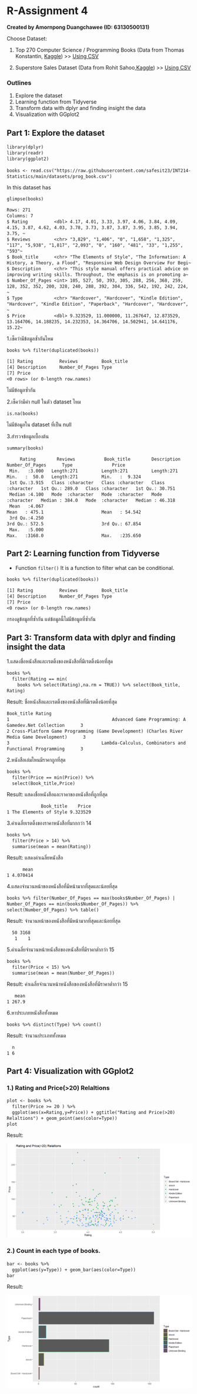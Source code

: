 # R-Assignment 4

**Created by Amornpong Duangchawee (ID: 63130500131)**

Choose Dataset:
1. Top 270 Computer Science / Programming Books (Data from Thomas Konstantin, [Kaggle](https://www.kaggle.com/thomaskonstantin/top-270-rated-computer-science-programing-books)) >> [Using CSV](https://raw.githubusercontent.com/safesit23/INT214-Statistics/main/datasets/prog_book.csv)

2. Superstore Sales Dataset (Data from Rohit Sahoo,[Kaggle](https://www.kaggle.com/rohitsahoo/sales-forecasting)) >> [Using CSV](https://raw.githubusercontent.com/safesit23/INT214-Statistics/main/datasets/superstore_sales.csv)


### Outlines
1. Explore the dataset
2. Learning function from Tidyverse
3. Transform data with dplyr and finding insight the data
4. Visualization with GGplot2

## Part 1: Explore the dataset

```
library(dplyr)
library(readr)
library(ggplot2)

books <- read.csv("https://raw.githubusercontent.com/safesit23/INT214-Statistics/main/datasets/prog_book.csv")
```
In this dataset has
```
glimpse(books)
```
```
Rows: 271
Columns: 7
$ Rating          <dbl> 4.17, 4.01, 3.33, 3.97, 4.06, 3.84, 4.09, 4.15, 3.87, 4.62, 4.03, 3.78, 3.73, 3.87, 3.87, 3.95, 3.85, 3.94, 3.75, ~
$ Reviews         <chr> "3,829", "1,406", "0", "1,658", "1,325", "117", "5,938", "1,817", "2,093", "0", "160", "481", "33", "1,255", "593"~
$ Book_title      <chr> "The Elements of Style", "The Information: A History, a Theory, a Flood", "Responsive Web Design Overview For Begi~
$ Description     <chr> "This style manual offers practical advice on improving writing skills. Throughout, the emphasis is on promoting a~
$ Number_Of_Pages <int> 105, 527, 50, 393, 305, 288, 256, 368, 259, 128, 352, 352, 200, 328, 240, 288, 392, 304, 336, 542, 192, 242, 224, ~
$ Type            <chr> "Hardcover", "Hardcover", "Kindle Edition", "Hardcover", "Kindle Edition", "Paperback", "Hardcover", "Hardcover", ~
$ Price           <dbl> 9.323529, 11.000000, 11.267647, 12.873529, 13.164706, 14.188235, 14.232353, 14.364706, 14.502941, 14.641176, 15.22~
```
1.เช็คว่ามีข้อมูลซ้ำกันไหม
```
books %>% filter(duplicated(books))
```
```
[1] Rating          Reviews         Book_title     
[4] Description     Number_Of_Pages Type           
[7] Price 
<0 rows> (or 0-length row.names)
```
ไม่มีข้อมูลซ้ำกัน

2.เช็คว่ามีค่า null ในตัว dataset ไหม
```
is.na(books)
```
ไม่มีข้อมูลใน dataset ที่เป็น null

3.สำรวจข้อมูลเบื้องต้น

```
summary(books)
```

```
     Rating        Reviews           Book_title        Description        Number_Of_Pages      Type               Price        
 Min.   :3.000   Length:271         Length:271         Length:271         Min.   :  50.0   Length:271         Min.   :  9.324  
 1st Qu.:3.915   Class :character   Class :character   Class :character   1st Qu.: 289.0   Class :character   1st Qu.: 30.751  
 Median :4.100   Mode  :character   Mode  :character   Mode  :character   Median : 384.0   Mode  :character   Median : 46.318  
 Mean   :4.067                                                            Mean   : 475.1                      Mean   : 54.542  
 3rd Qu.:4.250                                                            3rd Qu.: 572.5                      3rd Qu.: 67.854  
 Max.   :5.000                                                            Max.   :3168.0                      Max.   :235.650  
 ```

## Part 2: Learning function from Tidyverse

- Function `filter()` It is a function to filter what can be conditional.

```
books %>% filter(duplicated(books))
```

```
[1] Rating          Reviews         Book_title     
[4] Description     Number_Of_Pages Type           
[7] Price 
<0 rows> (or 0-length row.names)
```
กรองดูข้อมูลที่ซ้ำกัน แต่ข้อมูลนี้ไม่มีข้อมูลที่ซ้ำกัน

## Part 3: Transform data with dplyr and finding insight the data

1.แสดงชื่อหนังสือและเรตติ้งของหนังสือที่มีเรตติ้งน้อยที่สุด

```
books %>% 
  filter(Rating == min(
    books %>% select(Rating),na.rm = TRUE)) %>% select(Book_title, Rating)
```

Result: ชื่อหนังสือและเรตติ้งของหนังสือที่มีเรตติ้งน้อยที่สุด

```
Book_title Rating
1                                       Advanced Game Programming: A Gamedev.Net Collection      3
2 Cross-Platform Game Programming (Game Development) (Charles River Media Game Development)      3
3                                   Lambda-Calculus, Combinators and Functional Programming      3

```
2.หนังสือเล่มไหนมีราคาถูกที่สุด

```
books %>% 
  filter(Price == min(Price)) %>% 
  select(Book_title,Price)
```

Result: แสดงชื่อหนังสือและราคาของหนังสือที่ถูกที่สุด

```
             Book_title    Price
1 The Elements of Style 9.323529
```

3.ค่าเฉลี่ยเรตติ้งของราคาหนังสือที่มากกว่า 14

```
books %>%
  filter(Price > 14) %>%
  summarise(mean = mean(Rating))
```

Result: แสดงค่าเฉลี่ยหนังสือ

```
      mean
1 4.070414
```

4.แสดงจำนวนหน้าของหนังสือที่มีหน้ามากที่สุดและน้อยที่สุด

```
books %>% filter(Number_Of_Pages == max(books$Number_Of_Pages) | Number_Of_Pages == min(books$Number_Of_Pages)) %>% select(Number_Of_Pages) %>% table()
```

Result: จำนวนหน้าของหนังสือที่มีหน้ามากที่สุดและน้อยที่สุด

```
  50 3168 
   1    1 
```

5.ค่าเฉลี่ยจำนวนหน้าหนังสือของหนังสือที่มีราคาต่ำกว่า 15

```
books %>% 
  filter(Price < 15) %>%
  summarise(mean = mean(Number_Of_Pages))
```

Result: ค่าเฉลี่ยจำนวนหน้าหนังสือของหนังสือที่มีราคาต่ำกว่า 15

```
   mean
1 267.9
```

6.หาประเภทหนังสือทั้งหมด

```
books %>% distinct(Type) %>% count()
```

Result: จำนวนประเภททั้งหมด

```
  n
1 6
```

## Part 4: Visualization with GGplot2
### 1.) Rating and Price(>20) Relaltions
```
plot <- books %>% 
  filter(Price >= 20 ) %>% 
  ggplot(aes(x=Rating,y=Price)) + ggtitle("Rating and Price(>20) Relaltions") + geom_point(aes(color=Type))
plot
```
Result:

![plot](images/plot.png)

### 2.) Count in each type of books.

```
bar <- books %>% 
  ggplot(aes(y=Type)) + geom_bar(aes(color=Type))
bar
```
Result:

![bar](images/bar.png)

